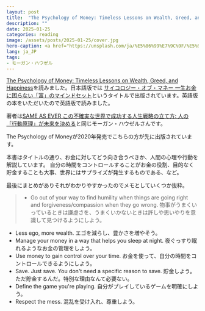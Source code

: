 ```yaml
---
layout: post
title:  "The Psychology of Money: Timeless Lessons on Wealth, Greed, and Happinessを読みました"
description: ""
date: 2025-01-25
categories: reading
image: /assets/posts/2025-01-25/cover.jpg
hero-caption: <a href="https://unsplash.com/ja/%E5%86%99%E7%9C%9F/%E5%9C%B0%E5%9B%B3%E4%BB%98%E3%81%8D%E7%B1%B3%E3%83%89%E3%83%AB%E7%B4%99%E5%B9%A3-ir5MHI6rPg0?utm_content=creditCopyText&utm_medium=referral&utm_source=unsplash">Unsplash</a>の<a href="https://unsplash.com/ja/@agent_illustrateur?utm_content=creditCopyText&utm_medium=referral&utm_source=unsplash">Christine Roy</a>が撮影した写真
lang: ja_JP
tags:
- モーガン・ハウゼル
---
```


[The Psychology of Money: Timeless Lessons on Wealth, Greed, and Happiness](https://amzn.asia/d/c2XljLt)を読みました。日本語版では [サイコロジー・オブ・マネー 一生お金に困らない「富」のマインドセット](https://amzn.asia/d/1fJD9ck)というタイトルで出版されています。英語版の本をいただいたので英語版で読みました。

著者は[SAME AS EVER この不確実な世界で成功する人生戦略の立て方: 人の「行動原理」が未来を決める](https://masamichiueta.github.io/reading/2024/12/01/same-as-ever.html)と同じモーガン・ハウゼルさんです。

The Psychology of Moneyが2020年発売でこちらの方が先に出版されています。

本書はタイトルの通り、お金に対してどう向き合うべきか、人間の心理や行動を解説しています。
自分の時間をコントロールすることがお金の役割、目的なく貯金することも大事、世界にはサプライズが発生するものである、など。

最後にまとめがありそれがわかりやすかったのでメモとしていくつか抜粋。

> - Go out of your way to find humility when things are going right and forgiveness/compassion when they go wrong. 物事がうまくいっているときは謙虚さを、うまくいかないときは許しや思いやりを意識して見つけるようにしよう。
- Less ego, more wealth. エゴを減らし、豊かさを増やそう。
- Manage your money in a way that helps you sleep at night. 夜ぐっすり眠れるようなお金の管理をしよう。
- Use money to gain control over your time. お金を使って、自分の時間をコントロールできるようにしよう。
- Save. Just save. You don't need a specific reason to save. 貯金しよう。ただ貯金するんだ。特別な理由なんて必要ない。
- Define the game you're playing. 自分がプレイしているゲームを明確にしよう。
- Respect the mess. 混乱を受け入れ、尊重しよう。